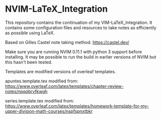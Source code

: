 # NVIM-LaTeX_Integration

This repository contains the continuation of my VIM-LaTeX_Integration. It contains some configuration files and resources to take notes as efficiently as possible using LaTeX.

Based on Gilles Castel note taking method. https://castel.dev/

Make sure you are running NVIM 0.11.1 with python 3 support before installing. It may be possible to run the build in earlier versions of NVIM but this hasn't been tested.

Templates are modified versions of overleaf templates.

apuntes.template.tex modified from: https://www.overleaf.com/latex/templates/chapter-review-notes/npqqbrvfkwqh

series.template.tex modified from: https://www.overleaf.com/latex/templates/homework-template-for-my-upper-division-math-courses/nspfspnxtbkr
